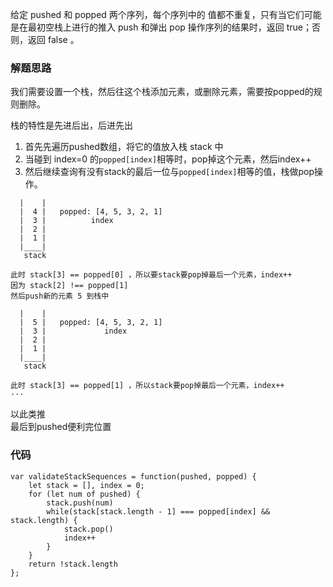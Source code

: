 给定 pushed 和 popped 两个序列，每个序列中的 值都不重复，只有当它们可能是在最初空栈上进行的推入 push 和弹出 pop 操作序列的结果时，返回 true；否则，返回 false 。

### 解题思路
我们需要设置一个栈，然后往这个栈添加元素，或删除元素，需要按popped的规则删除。

栈的特性是先进后出，后进先出

1. 首先先遍历pushed数组，将它的值放入栈 stack 中
2. 当碰到 index=0 的```popped[index]```相等时，pop掉这个元素，然后index++
3. 然后继续查询有没有stack的最后一位与```popped[index]```相等的值，栈做pop操作。

```
  |    |
  |  4 |   popped: [4, 5, 3, 2, 1]
  |  3 |          index
  |  2 |
  |  1 |
  |____|
   stack

此时 stack[3] == popped[0] ，所以要stack要pop掉最后一个元素，index++
因为 stack[2] !== popped[1]
然后push新的元素 5 到栈中

  |    |
  |  5 |   popped: [4, 5, 3, 2, 1]
  |  3 |             index
  |  2 |
  |  1 |
  |____|
   stack

此时 stack[3] == popped[1] ，所以stack要pop掉最后一个元素，index++
···
```
以此类推  
最后到pushed便利完位置

### 代码
```
var validateStackSequences = function(pushed, popped) {
    let stack = [], index = 0;
    for (let num of pushed) {
        stack.push(num)
        while(stack[stack.length - 1] === popped[index] && stack.length) {
            stack.pop()
            index++
        }
    }
    return !stack.length
};
```
